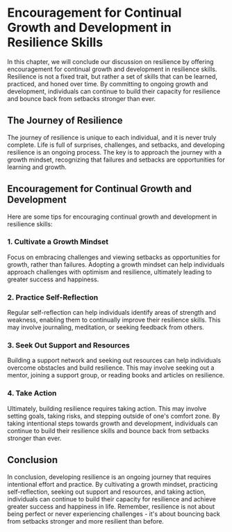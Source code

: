 Encouragement for Continual Growth and Development in Resilience Skills
==============================================================================================

In this chapter, we will conclude our discussion on resilience by offering encouragement for continual growth and development in resilience skills. Resilience is not a fixed trait, but rather a set of skills that can be learned, practiced, and honed over time. By committing to ongoing growth and development, individuals can continue to build their capacity for resilience and bounce back from setbacks stronger than ever.

The Journey of Resilience
-------------------------

The journey of resilience is unique to each individual, and it is never truly complete. Life is full of surprises, challenges, and setbacks, and developing resilience is an ongoing process. The key is to approach the journey with a growth mindset, recognizing that failures and setbacks are opportunities for learning and growth.

Encouragement for Continual Growth and Development
--------------------------------------------------

Here are some tips for encouraging continual growth and development in resilience skills:

### 1. Cultivate a Growth Mindset

Focus on embracing challenges and viewing setbacks as opportunities for growth, rather than failures. Adopting a growth mindset can help individuals approach challenges with optimism and resilience, ultimately leading to greater success and happiness.

### 2. Practice Self-Reflection

Regular self-reflection can help individuals identify areas of strength and weakness, enabling them to continually improve their resilience skills. This may involve journaling, meditation, or seeking feedback from others.

### 3. Seek Out Support and Resources

Building a support network and seeking out resources can help individuals overcome obstacles and build resilience. This may involve seeking out a mentor, joining a support group, or reading books and articles on resilience.

### 4. Take Action

Ultimately, building resilience requires taking action. This may involve setting goals, taking risks, and stepping outside of one's comfort zone. By taking intentional steps towards growth and development, individuals can continue to build their resilience skills and bounce back from setbacks stronger than ever.

Conclusion
----------

In conclusion, developing resilience is an ongoing journey that requires intentional effort and practice. By cultivating a growth mindset, practicing self-reflection, seeking out support and resources, and taking action, individuals can continue to build their capacity for resilience and achieve greater success and happiness in life. Remember, resilience is not about being perfect or never experiencing challenges - it's about bouncing back from setbacks stronger and more resilient than before.
